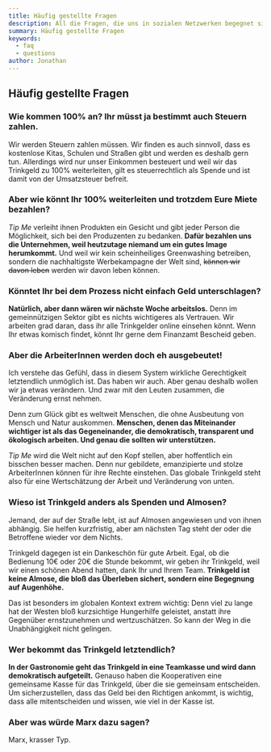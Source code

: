 ```yaml
---
title: Häufig gestellte Fragen
description: All die Fragen, die uns in sozialen Netzwerken begegnet sind.
summary: Häufig gestellte Fragen
keywords:
  - faq
  - questions
author: Jonathan
---
```


## Häufig gestellte Fragen

### Wie kommen 100% an? Ihr müsst ja bestimmt auch Steuern zahlen.

Wir werden Steuern zahlen müssen. Wir finden es auch sinnvoll, dass es kostenlose Kitas, Schulen und Straßen gibt und werden es deshalb gern tun. Allerdings wird nur unser Einkommen besteuert und weil wir das Trinkgeld zu 100% weiterleiten, gilt es steuerrechtlich als Spende und ist damit von der Umsatzsteuer befreit.

### Aber wie könnt Ihr 100% weiterleiten und trotzdem Eure Miete bezahlen?

*Tip Me* verleiht ihnen Produkten ein Gesicht und gibt jeder Person die Möglichkeit, sich bei den Produzenten zu bedanken. **Dafür bezahlen uns die Unternehmen, weil heutzutage niemand um ein gutes Image herumkommt.** Und weil wir kein scheinheiliges Greenwashing betreiben, sondern die nachhaltigste Werbekampagne der Welt sind, ~~können wir davon leben~~ werden wir davon leben können.

### Könntet Ihr bei dem Prozess nicht einfach Geld unterschlagen?

**Natürlich, aber dann wären wir nächste Woche arbeitslos.** Denn im gemeinnützigen Sektor gibt es nichts wichtigeres als Vertrauen. Wir arbeiten grad daran, dass ihr alle Trinkgelder online einsehen könnt. Wenn Ihr etwas komisch findet, könnt Ihr gerne dem Finanzamt Bescheid geben.

### Aber die ArbeiterInnen werden doch eh ausgebeutet!

Ich verstehe das Gefühl, dass in diesem System wirkliche Gerechtigkeit letztendlich unmöglich ist. Das haben wir auch. Aber genau deshalb wollen wir ja etwas verändern. Und zwar mit den Leuten zusammen, die Veränderung ernst nehmen.

Denn zum Glück gibt es weltweit Menschen, die ohne Ausbeutung von Mensch und Natur auskommen. **Menschen, denen das Miteinander wichtiger ist als das Gegeneinander, die demokratisch, transparent und ökologisch arbeiten. Und genau die sollten wir unterstützen.**

*Tip Me* wird die Welt nicht auf den Kopf stellen, aber hoffentlich ein bisschen besser machen. Denn nur gebildete, emanzipierte und stolze ArbeiterInnen können für ihre Rechte einstehen. Das globale Trinkgeld steht also für eine Wertschätzung der Arbeit und Veränderung von unten.

### Wieso ist Trinkgeld anders als Spenden und Almosen?

Jemand, der auf der Straße lebt, ist auf Almosen angewiesen und von ihnen abhängig. Sie helfen kurzfristig, aber am nächsten Tag steht der oder die Betroffene wieder vor dem Nichts.

Trinkgeld dagegen ist ein Dankeschön für gute Arbeit. Egal, ob die Bedienung 10€ oder 20€ die Stunde bekommt, wir geben ihr Trinkgeld, weil wir einen schönen Abend hatten, dank Ihr und Ihrem Team. **Trinkgeld ist keine Almose, die bloß das Überleben sichert, sondern eine Begegnung auf Augenhöhe.**

Das ist besonders im globalen Kontext extrem wichtig: Denn viel zu lange hat der Westen bloß kurzsichtige Hungerhilfe geleistet, anstatt ihre Gegenüber ernstzunehmen und wertzuschätzen. So kann der Weg in die Unabhängigkeit nicht gelingen.

### Wer bekommt das Trinkgeld letztendlich?

**In der Gastronomie geht das Trinkgeld in eine Teamkasse und wird dann demokratisch aufgeteilt.** Genauso haben die Kooperativen eine gemeinsame Kasse für das Trinkgeld, über die sie gemeinsam entscheiden. Um sicherzustellen, dass das Geld bei den Richtigen ankommt, is wichtig, dass alle mitentscheiden und wissen, wie viel in der Kasse ist.

### Aber was würde Marx dazu sagen?

Marx, krasser Typ.
